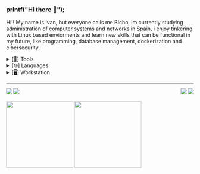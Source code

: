 ### printf("Hi there 👋");
<div id="introduction">
  <p>Hi!! My name is Ivan, but everyone calls me Bicho, im currently studying administration of computer systems and networks in Spain, i enjoy tinkering with Linux based enviorments and learn new skills that can be functional in my future, like programming, database management, dockerization and cibersecurity.</p>
</div>
<div id="tools">
  <details>
    <summary>[🔧] Tools </summary>
    <br/>
    <img src="https://img.shields.io/static/v1?message=Apache&logo=apache&labelColor=3b3b3b&color=D22128&logoColor=white&label=%20" /></br>
    <img src="https://img.shields.io/static/v1?message=MySQL&logo=mysql&labelColor=3b3b3b&color=4479A1&logoColor=white&label=%20" /></br>
    <img src="https://img.shields.io/static/v1?message=MariaDBL&logo=mariadb&labelColor=3b3b3b&color=003545&logoColor=white&label=%20" /></br>
   <!-- <img src="https://img.shields.io/static/v1?message=Oracle&logo=oracle&labelColor=3b3b3b&color=F80000&logoColor=white&label=%20" /></br> -->
  </details>
</div>
<div id="languages">
  <details>
    <summary>[🌐] Languages </summary>
    <br/>
    <img src="https://img.shields.io/static/v1?message=Python&logo=python&labelColor=3b3b3b&color=3776AB&logoColor=white&label=%20" /></br>
    <img src="https://img.shields.io/static/v1?message=Bash&logo=gnu%20bash&labelColor=3b3b3b&color=4EAA25&logoColor=white&label=%20" /></br>
   <!-- <img src="https://img.shields.io/static/v1?message=C&logo=c&labelColor=3b3b3b&color=A8B9CC&logoColor=white&label=%20" /></br> -->
   <!-- <img src="https://img.shields.io/static/v1?message=C%2B%2B&logo=c%2B%2B&labelColor=3b3b3b&color=00599C&logoColor=white&label=%20" /></br> -->
   <!-- <img src="https://img.shields.io/static/v1?message=JavaScript&logo=JavaScript&labelColor=3b3b3b&color=F7DF1E&logoColor=white&label=%20" /></br> -->
   <!-- <img src="https://img.shields.io/static/v1?message=Java&logo=Java&labelColor=3b3b3b&color=007396&logoColor=white&label=%20" /></br> -->
   <!-- <img src="https://img.shields.io/static/v1?message=Qt/QML&logo=qt&labelColor=3b3b3b&color=41CD52&logoColor=white&label=%20" /></br> -->
  </details>
</div>
<div id="workstation">
  <details>
    <summary>[🖥️] Workstation </summary>
    <br/>
    <img src="https://img.shields.io/static/v1?message=i7%208700k%204Ghz@1.125v&logo=intel&labelColor=3b3b3b&color=26A5E4&logoColor=white&label=%20" />
    <img src="https://img.shields.io/static/v1?message=Vengeance%20RGB%2016GB@3200Mhz&logo=corsair&labelColor=3b3b3b&color=d4aa02&logoColor=white&label=%20" />
    <img src="https://img.shields.io/static/v1?message=MSI%20GTX1060%20Gaming%20X%206GB&logo=nvidia&labelColor=3b3b3b&color=76B900&logoColor=white&label=%20" />
    <img src="https://img.shields.io/badge/MSI-MSI%20Z370%20Gaming%20Plus-780000" />
  </details>
</div>
<hr/>
<div id="Emblems">
  <a href="https://discord.com/invite/9aqHgCT7jm" target="_blank">
    <img align="left" src="https://img.shields.io/static/v1?message=LinkedIn&logo=linkedin&labelColor=3b3b3b&color=1182c3&logoColor=white&label=%20" />
  </a>
  <a href="https://discord.com/invite/9aqHgCT7jm" target="_blank">
    <img align="left" src="https://img.shields.io/static/v1?message=Discord&logo=Discord&labelColor=3b3b3b&color=5865F2&logoColor=white&label=%20" />
  </a>
  <a href="mailto:b1ch0@confugiradores.es" target="_blank">
    <img align="right" src="https://img.shields.io/static/v1?message=Mail&logo=mail.ru&labelColor=3b3b3b&color=EA4335&logoColor=white&label=%20" />
  </a>
  <a href="mailto:b1ch0@confugiradores.es" target="_blank">
   <img align="right" src="https://img.shields.io/static/v1?message=Telegram&logo=telegram&labelColor=3b3b3b&color=26A5E4&logoColor=white&label=%20" />
  </a>
</div>
<br/><br/>
<div id="Stats">
    <img align="left" height="180em" src="https://github-readme-stats.vercel.app/api?username=BICH0&show_icons=true&hide_border=true&count_private=true&include_all_commits=true&&title_color=de0000&text_color=ededed&icon_color=910000&border_color=690000&bg_color=141414&hide_border=false&locale=es&border_radius=1rem&custom_title=BICHO's Github Stats" />
  <img height="180em" src="https://github-readme-stats.vercel.app/api/top-langs/?username=byeejasonn&langs_count=3&layout=compact&title_color=de0000&card_width=310&text_color=ededed&icon_color=910000&bg_color=141414&hide_border=true&locale=es&border_radius=0.9rem&custom_title=BICHO's Top Programming Languages" />
</div>
<!--
**BICH0/BICH0** is a ✨ _special_ ✨ repository because its `README.md` (this file) appears on your GitHub profile.

Here are some ideas to get you started:

- 🔭 I’m currently working on ...
- 🌱 I’m currently learning ...
- 👯 I’m looking to collaborate on ...
- 🤔 I’m looking for help with ...
- 💬 Ask me about ...
- 📫 How to reach me: ...
- 😄 Pronouns: ...
- ⚡ Fun fact: ...
-->
